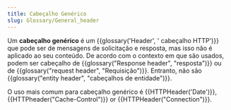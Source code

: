 ```yaml
---
title: Cabeçalho Genérico
slug: Glossary/General_header
---
```


Um **cabeçalho genérico** é um {{glossary('Header', ' cabeçalho HTTP')}} que pode ser de mensagens de solicitação e resposta, mas isso não é aplicado ao seu conteúdo. De acordo com o contexto em que são usados, podem ser cabeçalho de {{glossary("Response header", "resposta")}} ou de {{glossary("request header", "Requisição")}}. Entranto, não são {{glossary("entity header", "cabeçalhos de entidade")}}.

O uso mais comum para cabeçalho genérico é {{HTTPHeader('Date')}}, {{HTTPheader("Cache-Control")}} or {{HTTPHeader("Connection")}}.
